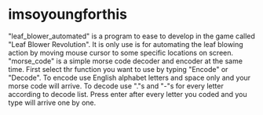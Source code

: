 # imsoyoungforthis

"leaf_blower_automated" is a program to ease to develop in the game called "Leaf Blower Revolution". It is only use is for automating the leaf blowing action by moving mouse cursor to some specific locations on screen.
"morse_code" is a simple morse code decoder and encoder at the same time. First select thr function you want to use by typing "Encode" or "Decode". To encode use English alphabet letters and space only and your morse code will arrive. To decode use "."s and "-"s for every letter according to decode list. Press enter after every letter you coded and you type will arrive one by one.
